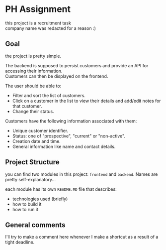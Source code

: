 # PH Assignment
this project is a recruitment task  
company name was redacted for a reason :)

## Goal
the project is pretty simple. 

The backend is supposed to persist customers and provide an API for accessing their information.   
Customers can then be displayed on the frontend.

The user should be able to:  
- Filter and sort the list of customers.  
- Click on a customer in the list to view their details and add/edit notes for that customer.  
- Change their status.  


Customers have the following information associated with them:  
- Unique customer identifier.  
- Status: one of "prospective", "current" or "non-active".  
- Creation date and time.  
- General information like name and contact details.  

## Project Structure
you can find two modules in this project: `frontend` and `backend`. Names are pretty self-explanatory...

each module has its own `README.MD` file that describes:
- technologies used (briefly)  
- how to build it  
- how to run it  

## General comments
I'll try to make a comment here whenever I make a shortcut as a result of a tight deadline.
 

